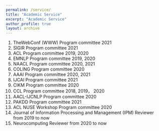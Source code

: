 ```yaml
---
permalink: /service/
title: "Academic Service"
excerpt: "Academic Service"
author_profile: true
layout: archive
---
```


1. TheWebConf (WWW) Program committee 2021 
1. SIGIR Program committee 2021 
1. ACL Program committee 2019, 2020 
1. EMNLP Program committee 2019, 2020 
1. NAACL Program committee 2020, 2021
1. COLING Program committee 2020 
1. AAAI Program committee 2020, 2021 
1. IJCAI Program committee 2021 
1. CIKM Program committee 2020 
1. CCL Program committee 2018, 2019， 2020 
1. AACL-IJCNLP Program committee 2020 
1. PAKDD Program committee 2021 
1. ACL NUSE Workshop Program committee 2020 
1. Journal of Information Processing and Management (IPM) Reviewer from 2019 to now
1. Neurocomputing Reviewer from 2020 to now
